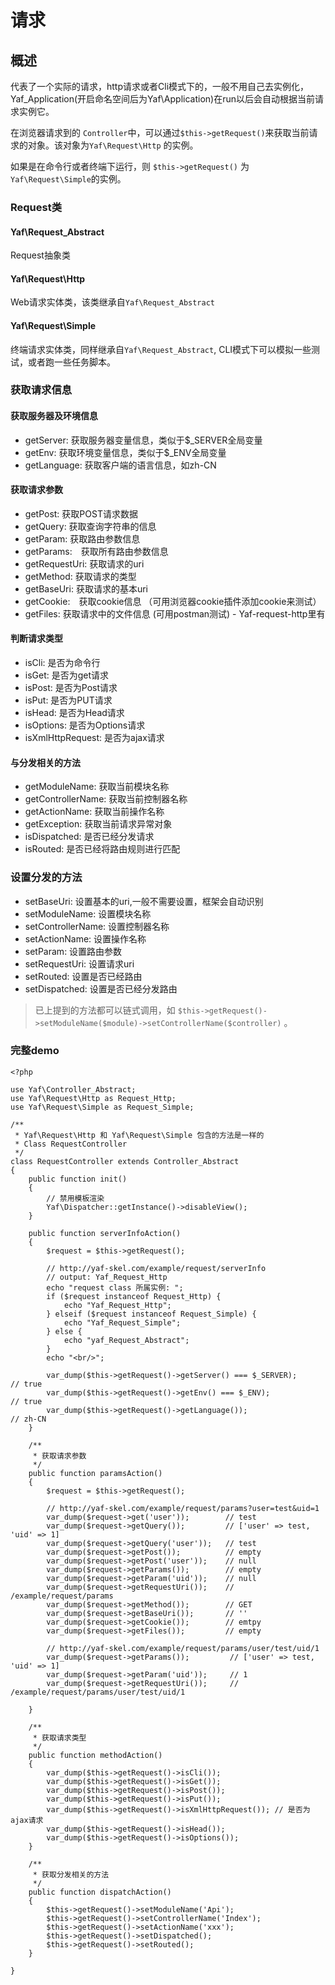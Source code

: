 # 请求

## 概述

代表了一个实际的请求，http请求或者Cli模式下的，一般不用自己去实例化，Yaf_Application(开启命名空间后为Yaf\Application)在run以后会自动根据当前请求实例它。

在浏览器请求到的 `Controller`中，可以通过`$this->getRequest()`来获取当前请求的对象。该对象为`Yaf\Request\Http` 的实例。

如果是在命令行或者终端下运行，则 `$this->getRequest()` 为 `Yaf\Request\Simple`的实例。


### Request类

#### Yaf\Request_Abstract

Request抽象类

#### Yaf\Request\Http

Web请求实体类，该类继承自`Yaf\Request_Abstract`

#### Yaf\Request\Simple

终端请求实体类，同样继承自`Yaf\Request_Abstract`, CLI模式下可以模拟一些测试，或者跑一些任务脚本。


### 获取请求信息

#### 获取服务器及环境信息

* getServer: 获取服务器变量信息，类似于$_SERVER全局变量
* getEnv: 获取环境变量信息，类似于$_ENV全局变量
* getLanguage: 获取客户端的语言信息，如zh-CN


#### 获取请求参数

* getPost: 获取POST请求数据
* getQuery: 获取查询字符串的信息
* getParam: 获取路由参数信息
* getParams:　获取所有路由参数信息
* getRequestUri: 获取请求的uri
* getMethod: 获取请求的类型
* getBaseUri: 获取请求的基本uri
* getCookie:　获取cookie信息 （可用浏览器cookie插件添加cookie来测试）
* getFiles: 获取请求中的文件信息 (可用postman测试) - Yaf-request-http里有


#### 判断请求类型

* isCli: 是否为命令行           
* isGet: 是否为get请求       
* isPost: 是否为Post请求
* isPut: 是否为PUT请求
* isHead: 是否为Head请求
* isOptions: 是否为Options请求
* isXmlHttpRequest: 是否为ajax请求


#### 与分发相关的方法

* getModuleName: 获取当前模块名称
* getControllerName: 获取当前控制器名称
* getActionName: 获取当前操作名称
* getException: 获取当前请求异常对象
* isDispatched: 是否已经分发请求
* isRouted: 是否已经将路由规则进行匹配


### 设置分发的方法

* setBaseUri: 设置基本的uri,一般不需要设置，框架会自动识别
* setModuleName: 设置模块名称
* setControllerName: 设置控制器名称
* setActionName: 设置操作名称
* setParam: 设置路由参数
* setRequestUri: 设置请求uri
* setRouted: 设置是否已经路由
* setDispatched: 设置是否已经分发路由

> 已上提到的方法都可以链式调用，如 `$this->getRequest()->setModuleName($module)->setControllerName($controller)` 。

### 完整demo

```
<?php

use Yaf\Controller_Abstract;
use Yaf\Request\Http as Request_Http;
use Yaf\Request\Simple as Request_Simple;

/**
 * Yaf\Request\Http 和 Yaf\Request\Simple 包含的方法是一样的
 * Class RequestController
 */
class RequestController extends Controller_Abstract
{
    public function init()
    {
        // 禁用模板渲染
        Yaf\Dispatcher::getInstance()->disableView();
    }

    public function serverInfoAction()
    {
        $request = $this->getRequest();

        // http://yaf-skel.com/example/request/serverInfo
        // output: Yaf_Request_Http
        echo "request class 所属实例: ";
        if ($request instanceof Request_Http) {
            echo "Yaf_Request_Http";
        } elseif ($request instanceof Request_Simple) {
            echo "Yaf_Request_Simple";
        } else {
            echo "yaf_Request_Abstract";
        }
        echo "<br/>";

        var_dump($this->getRequest()->getServer() === $_SERVER);     // true
        var_dump($this->getRequest()->getEnv() === $_ENV);           // true
        var_dump($this->getRequest()->getLanguage());                // zh-CN
    }

    /**
     * 获取请求参数
     */
    public function paramsAction()
    {
        $request = $this->getRequest();

        // http://yaf-skel.com/example/request/params?user=test&uid=1
        var_dump($request->get('user'));        // test
        var_dump($request->getQuery());         // ['user' => test, 'uid' => 1]
        var_dump($request->getQuery('user'));   // test
        var_dump($request->getPost());          // empty
        var_dump($request->getPost('user'));    // null
        var_dump($request->getParams());        // empty 
        var_dump($request->getParam('uid'));    // null
        var_dump($request->getRequestUri());    // /example/request/params
        var_dump($request->getMethod());        // GET
        var_dump($request->getBaseUri());       // ''
        var_dump($request->getCookie());        // emtpy
        var_dump($request->getFiles());         // empty
        
        // http://yaf-skel.com/example/request/params/user/test/uid/1
        var_dump($request->getParams());         // ['user' => test, 'uid' => 1] 
        var_dump($request->getParam('uid'));     // 1
        var_dump($request->getRequestUri());     // /example/request/params/user/test/uid/1

    }

    /**
     * 获取请求类型
     */
    public function methodAction()
    {
        var_dump($this->getRequest()->isCli());
        var_dump($this->getRequest()->isGet());
        var_dump($this->getRequest()->isPost());
        var_dump($this->getRequest()->isPut());
        var_dump($this->getRequest()->isXmlHttpRequest()); // 是否为ajax请求
        var_dump($this->getRequest()->isHead());
        var_dump($this->getRequest()->isOptions());
    }

    /**
     * 获取分发相关的方法
     */
    public function dispatchAction()
    {
        $this->getRequest()->setModuleName('Api');
        $this->getRequest()->setControllerName('Index');
        $this->getRequest()->setActionName('xxx');
        $this->getRequest()->setDispatched();
        $this->getRequest()->setRouted();
    }

}

```


